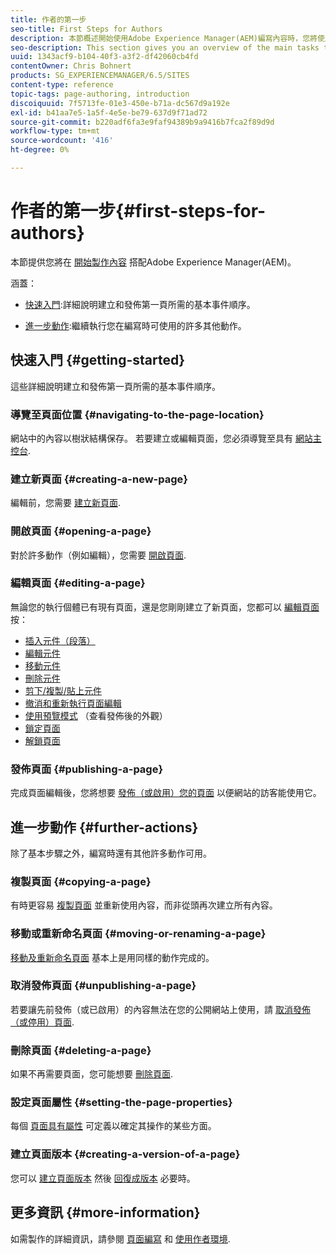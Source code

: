 ```yaml
---
title: 作者的第一步
seo-title: First Steps for Authors
description: 本節概述開始使用Adobe Experience Manager(AEM)編寫內容時，您將使用的主要工作。
seo-description: This section gives you an overview of the main tasks that you will be using when starting to author content with Adobe Experience Manager (AEM).
uuid: 1343acf9-b104-40f3-a3f2-df42060cb4fd
contentOwner: Chris Bohnert
products: SG_EXPERIENCEMANAGER/6.5/SITES
content-type: reference
topic-tags: page-authoring, introduction
discoiquuid: 7f5713fe-01e3-450e-b71a-dc567d9a192e
exl-id: b41aa7e5-1a5f-4e5e-be79-637d9f71ad72
source-git-commit: b220adf6fa3e9faf94389b9a9416b7fca2f89d9d
workflow-type: tm+mt
source-wordcount: '416'
ht-degree: 0%

---
```


# 作者的第一步{#first-steps-for-authors}

本節提供您將在 [開始製作內容](/help/sites-authoring/author.md#concept-of-authoring-and-publishing) 搭配Adobe Experience Manager(AEM)。

涵蓋：

* [快速入門](#getting-started):詳細說明建立和發佈第一頁所需的基本事件順序。

* [進一步動作](#further-actions):繼續執行您在編寫時可使用的許多其他動作。

## 快速入門 {#getting-started}

這些詳細說明建立和發佈第一頁所需的基本事件順序。

### 導覽至頁面位置 {#navigating-to-the-page-location}

網站中的內容以樹狀結構保存。 若要建立或編輯頁面，您必須導覽至具有 [網站主控台](/help/sites-classic-ui-authoring/author-env-basic-handling.md#navigating-with-the-websites-console).

### 建立新頁面 {#creating-a-new-page}

編輯前，您需要 [建立新頁面](/help/sites-classic-ui-authoring/classic-page-author-manage-pages.md#creating-a-new-page).

### 開啟頁面 {#opening-a-page}

對於許多動作（例如編輯），您需要 [開啟頁面](/help/sites-classic-ui-authoring/classic-page-author-manage-pages.md#opening-a-page-for-editing).

### 編輯頁面 {#editing-a-page}

無論您的執行個體已有現有頁面，還是您剛剛建立了新頁面，您都可以 [編輯頁面](/help/sites-classic-ui-authoring/classic-page-author-edit-content.md) 按：

* [插入元件（段落）](/help/sites-classic-ui-authoring/classic-page-author-edit-content.md#inserting-a-component)
* [編輯元件](/help/sites-classic-ui-authoring/classic-page-author-edit-content.md#editing-a-component-content-and-properties)
* [移動元件](/help/sites-classic-ui-authoring/classic-page-author-edit-content.md#moving-a-component)
* [刪除元件](/help/sites-classic-ui-authoring/classic-page-author-edit-content.md#deleting-a-component)
* [剪下/複製/貼上元件](/help/sites-classic-ui-authoring/classic-page-author-edit-content.md#cut-copy-paste-a-component)
* [撤消和重新執行頁面編輯](/help/sites-classic-ui-authoring/classic-page-author-edit-content.md#undoing-and-redoing-page-edits)
* [使用預覽模式](/help/sites-classic-ui-authoring/classic-page-author-edit-content.md#previewing-pages) （查看發佈後的外觀）
* [鎖定頁面](/help/sites-classic-ui-authoring/classic-page-author-edit-content.md#locking-a-page)
* [解鎖頁面](/help/sites-classic-ui-authoring/classic-page-author-edit-content.md#unlocking-a-page)

### 發佈頁面 {#publishing-a-page}

完成頁面編輯後，您將想要 [發佈（或啟用）您的頁面](/help/sites-classic-ui-authoring/classic-page-author-publish-pages.md#main-pars-title-10) 以便網站的訪客能使用它。

## 進一步動作 {#further-actions}

除了基本步驟之外，編寫時還有其他許多動作可用。

### 複製頁面 {#copying-a-page}

有時更容易 [複製頁面](/help/sites-classic-ui-authoring/classic-page-author-manage-pages.md#copying-and-pasting-a-page) 並重新使用內容，而非從頭再次建立所有內容。

### 移動或重新命名頁面 {#moving-or-renaming-a-page}

[移動及重新命名頁面](/help/sites-classic-ui-authoring/classic-page-author-manage-pages.md#moving-or-renaming-page) 基本上是用同樣的動作完成的。

### 取消發佈頁面 {#unpublishing-a-page}

若要讓先前發佈（或已啟用）的內容無法在您的公開網站上使用，請 [取消發佈（或停用）頁面](/help/sites-classic-ui-authoring/classic-page-author-publish-pages.md#unpublishing-a-page).

### 刪除頁面 {#deleting-a-page}

如果不再需要頁面，您可能想要 [刪除頁面](/help/sites-classic-ui-authoring/classic-page-author-manage-pages.md#deleting-a-page).

### 設定頁面屬性 {#setting-the-page-properties}

每個 [頁面具有屬性](/help/sites-classic-ui-authoring/classic-page-author-edit-page-properties.md) 可定義以確定其操作的某些方面。

### 建立頁面版本 {#creating-a-version-of-a-page}

您可以 [建立頁面版本](/help/sites-classic-ui-authoring/classic-page-author-work-with-versions.md#creating-a-new-version) 然後 [回復成版本](/help/sites-classic-ui-authoring/classic-page-author-work-with-versions.md#restoring-a-page-version-from-sidekick) 必要時。

## 更多資訊 {#more-information}

如需製作的詳細資訊，請參閱 [頁面編寫](/help/sites-classic-ui-authoring/classic-page-author.md) 和 [使用作者環境](/help/sites-classic-ui-authoring/author-env.md).
